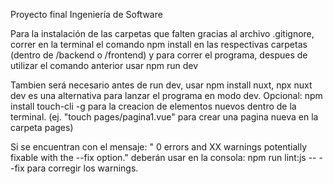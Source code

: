 Proyecto final Ingeniería de Software

Para la instalación de las carpetas que falten gracias al archivo .gitignore, correr en la terminal el comando npm install en las respectivas carpetas (dentro de /backend o /frontend) y para correr el programa, despues de utilizar el comando anterior usar npm run dev

Tambien será necesario antes de run dev, usar npm install nuxt, npx nuxt dev es una alternativa para lanzar el programa en modo dev. Opcional: npm install touch-cli -g para la creacion de elementos nuevos dentro de la terminal. (ej. "touch pages/pagina1.vue" para crear una pagina nueva en la carpeta pages)

Si se encuentran con el mensaje: " 0 errors and XX warnings potentially fixable with the --fix option." deberán usar en la consola: npm run lint:js -- --fix para corregir los warnings.
